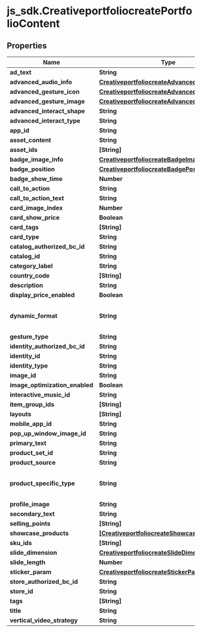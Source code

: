 # js_sdk.CreativeportfoliocreatePortfolioContent

## Properties
Name | Type | Description | Notes
------------ | ------------- | ------------- | -------------
**ad_text** | **String** |  | [optional] 
**advanced_audio_info** | [**CreativeportfoliocreateAdvancedAudioInfo**](CreativeportfoliocreateAdvancedAudioInfo.md) |  | [optional] 
**advanced_gesture_icon** | [**CreativeportfoliocreateAdvancedGestureIcon**](CreativeportfoliocreateAdvancedGestureIcon.md) |  | [optional] 
**advanced_gesture_image** | [**CreativeportfoliocreateAdvancedGestureImage**](CreativeportfoliocreateAdvancedGestureImage.md) |  | [optional] 
**advanced_interact_shape** | **String** |  | [optional] 
**advanced_interact_type** | **String** |  | [optional] 
**app_id** | **String** |  | [optional] 
**asset_content** | **String** |  | [optional] 
**asset_ids** | **[String]** |  | [optional] 
**badge_image_info** | [**CreativeportfoliocreateBadgeImageInfo**](CreativeportfoliocreateBadgeImageInfo.md) |  | [optional] 
**badge_position** | [**CreativeportfoliocreateBadgePosition**](CreativeportfoliocreateBadgePosition.md) |  | [optional] 
**badge_show_time** | **Number** |  | [optional] 
**call_to_action** | **String** |  | [optional] 
**call_to_action_text** | **String** |  | [optional] 
**card_image_index** | **Number** |  | [optional] 
**card_show_price** | **Boolean** |  | [optional] 
**card_tags** | **[String]** |  | [optional] 
**card_type** | **String** |  | [optional] 
**catalog_authorized_bc_id** | **String** |  | [optional] 
**catalog_id** | **String** |  | [optional] 
**category_label** | **String** |  | [optional] 
**country_code** | **[String]** |  | [optional] 
**description** | **String** |  | [optional] 
**display_price_enabled** | **Boolean** |  | [optional] 
**dynamic_format** | **String** |  | [optional] [default to &#x27;UNSET&#x27;]
**gesture_type** | **String** |  | [optional] 
**identity_authorized_bc_id** | **String** |  | [optional] 
**identity_id** | **String** |  | [optional] 
**identity_type** | **String** |  | [optional] 
**image_id** | **String** |  | [optional] 
**image_optimization_enabled** | **Boolean** |  | [optional] 
**interactive_music_id** | **String** |  | [optional] 
**item_group_ids** | **[String]** |  | [optional] 
**layouts** | **[String]** |  | [optional] 
**mobile_app_id** | **String** |  | [optional] 
**pop_up_window_image_id** | **String** |  | [optional] 
**primary_text** | **String** |  | [optional] 
**product_set_id** | **String** |  | [optional] 
**product_source** | **String** |  | [optional] 
**product_specific_type** | **String** |  | [optional] [default to &#x27;UNSET&#x27;]
**profile_image** | **String** |  | [optional] 
**secondary_text** | **String** |  | [optional] 
**selling_points** | **[String]** |  | [optional] 
**showcase_products** | [**[CreativeportfoliocreateShowcaseProducts]**](CreativeportfoliocreateShowcaseProducts.md) |  | [optional] 
**sku_ids** | **[String]** |  | [optional] 
**slide_dimension** | [**CreativeportfoliocreateSlideDimension**](CreativeportfoliocreateSlideDimension.md) |  | [optional] 
**slide_length** | **Number** |  | [optional] 
**sticker_param** | [**CreativeportfoliocreateStickerParam**](CreativeportfoliocreateStickerParam.md) |  | [optional] 
**store_authorized_bc_id** | **String** |  | [optional] 
**store_id** | **String** |  | [optional] 
**tags** | **[String]** |  | [optional] 
**title** | **String** |  | [optional] 
**vertical_video_strategy** | **String** |  | [optional] 

